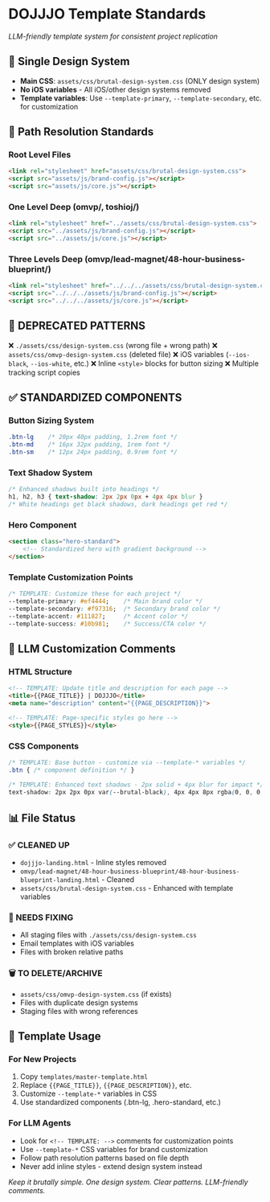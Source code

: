 # DOJJJO Template Standards
*LLM-friendly template system for consistent project replication*

## 🎯 **Single Design System**
- **Main CSS**: `assets/css/brutal-design-system.css` (ONLY design system)
- **No iOS variables** - All iOS/other design systems removed
- **Template variables**: Use `--template-primary`, `--template-secondary`, etc. for customization

## 📁 **Path Resolution Standards**

### Root Level Files
```html
<link rel="stylesheet" href="assets/css/brutal-design-system.css">
<script src="assets/js/brand-config.js"></script>
<script src="assets/js/core.js"></script>
```

### One Level Deep (omvp/, toshioj/)
```html
<link rel="stylesheet" href="../assets/css/brutal-design-system.css">
<script src="../assets/js/brand-config.js"></script>
<script src="../assets/js/core.js"></script>
```

### Three Levels Deep (omvp/lead-magnet/48-hour-business-blueprint/)
```html
<link rel="stylesheet" href="../../../assets/css/brutal-design-system.css">
<script src="../../../assets/js/brand-config.js"></script>
<script src="../../../assets/js/core.js"></script>
```

## 🚨 **DEPRECATED PATTERNS** 
❌ `./assets/css/design-system.css` (wrong file + wrong path)
❌ `assets/css/omvp-design-system.css` (deleted file)
❌ iOS variables (`--ios-black`, `--ios-white`, etc.)
❌ Inline `<style>` blocks for button sizing
❌ Multiple tracking script copies

## ✅ **STANDARDIZED COMPONENTS**

### Button Sizing System
```css
.btn-lg    /* 20px 40px padding, 1.2rem font */
.btn-md    /* 16px 32px padding, 1rem font */  
.btn-sm    /* 12px 24px padding, 0.9rem font */
```

### Text Shadow System
```css
/* Enhanced shadows built into headings */
h1, h2, h3 { text-shadow: 2px 2px 0px + 4px 4px blur }
/* White headings get black shadows, dark headings get red */
```

### Hero Component
```html
<section class="hero-standard">
    <!-- Standardized hero with gradient background -->
</section>
```

### Template Customization Points
```css
/* TEMPLATE: Customize these for each project */
--template-primary: #ef4444;    /* Main brand color */
--template-secondary: #f97316;  /* Secondary brand color */
--template-accent: #111827;     /* Accent color */
--template-success: #10b981;    /* Success/CTA color */
```

## 🔧 **LLM Customization Comments**

### HTML Structure
```html
<!-- TEMPLATE: Update title and description for each page -->
<title>{{PAGE_TITLE}} | DOJJJO</title>
<meta name="description" content="{{PAGE_DESCRIPTION}}">

<!-- TEMPLATE: Page-specific styles go here -->
<style>{{PAGE_STYLES}}</style>
```

### CSS Components
```css
/* TEMPLATE: Base button - customize via --template-* variables */
.btn { /* component definition */ }

/* TEMPLATE: Enhanced text shadows - 2px solid + 4px blur for impact */
text-shadow: 2px 2px 0px var(--brutal-black), 4px 4px 8px rgba(0, 0, 0, 0.3);
```

## 📊 **File Status**

### ✅ CLEANED UP
- `dojjjo-landing.html` - Inline styles removed
- `omvp/lead-magnet/48-hour-business-blueprint/48-hour-business-blueprint-landing.html` - Cleaned
- `assets/css/brutal-design-system.css` - Enhanced with template variables

### 🔧 NEEDS FIXING  
- All staging files with `./assets/css/design-system.css`
- Email templates with iOS variables
- Files with broken relative paths

### 🗑️ TO DELETE/ARCHIVE
- `assets/css/omvp-design-system.css` (if exists)
- Files with duplicate design systems
- Staging files with wrong references

## 🚀 **Template Usage**

### For New Projects
1. Copy `templates/master-template.html`
2. Replace `{{PAGE_TITLE}}`, `{{PAGE_DESCRIPTION}}`, etc.
3. Customize `--template-*` variables in CSS
4. Use standardized components (.btn-lg, .hero-standard, etc.)

### For LLM Agents
- Look for `<!-- TEMPLATE: -->` comments for customization points
- Use `--template-*` CSS variables for brand customization
- Follow path resolution patterns based on file depth
- Never add inline styles - extend design system instead

*Keep it brutally simple. One design system. Clear patterns. LLM-friendly comments.*